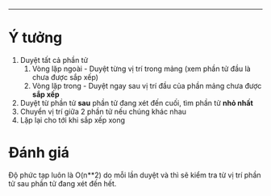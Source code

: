 
---

# Ý tưởng

1. Duyệt tất cả phần tử
	1. Vòng lặp ngoài - Duyệt từng vị trí trong mảng (xem phần tử đầu là chưa được sắp xếp)
	2. Vòng lặp trong - Duyệt ngay sau vị trí đầu của phần mảng chưa được **sắp xếp**
2. Duyệt từ phần tử **sau** phần tử đang xét đến cuối, tìm phần tử **nhỏ nhất**
3. Chuyển vị trí giữa 2 phần tử nếu chúng khác nhau
4. Lặp lại cho tới khi sắp xếp xong

# Đánh giá

Độ phức tạp luôn là O(n\*\*2) do mỗi lần duyệt và thì sẽ kiểm tra từ vị trí phần tử sau phần tử đang xét đến hết.